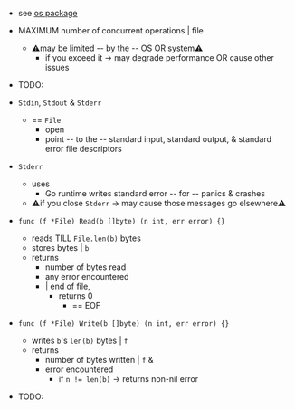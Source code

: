 * see [os package](README.md)

* MAXIMUM number of concurrent operations | file
  * ⚠️may be limited -- by the -- OS OR system⚠️
    * if you exceed it -> may degrade performance OR cause other issues

* TODO:

* `Stdin`, `Stdout` & `Stderr` 
  * == `File`
    * open
    * point -- to the -- standard input, standard output, & standard error file descriptors
    
* `Stderr`
  * uses
    * Go runtime writes standard error -- for -- panics & crashes
  * ⚠️if you close `Stderr` -> may cause those messages go elsewhere⚠️

* `func (f *File) Read(b []byte) (n int, err error) {}`
  * reads TILL `File.len(b)` bytes
  * stores bytes | `b`
  * returns 
    * number of bytes read
    * any error encountered
    * | end of file,
      * returns 0
        * == EOF

* `func (f *File) Write(b []byte) (n int, err error) {}`
  * writes `b`'s `len(b)` bytes | `f`
  * returns
    * number of bytes written | `f` &
    * error encountered
      * if `n != len(b)` -> returns non-nil error 

* TODO: